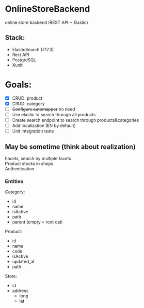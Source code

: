 # OnlineStoreBackend
online store backend (REST API + Elastic)

## Stack: 
- ElasticSearch (7.17.3)
- Rest API
- PostgreSQL
- Xunit

# Goals:
- [x] CRUD: product
- [x] CRUD: category
- [ ] ~~Configure automapper~~ no need
- [ ] Use elastic to search through all products
- [ ] Create search endpoint to search through products&categories
- [ ] Add localization (EN by default)
- [ ] Unit integration tests

## May be sometime (think about realization)
Facets, search by multiple facets    
Product stocks in shops  
Authentication  

### Entities
Category:  
- id
- name
- isActive
- path
- parent (empty = root cat)

Product:
- id
- name
- code
- isActive
- updated_at
- path

Store:
- id
- address
  - long
  - lat